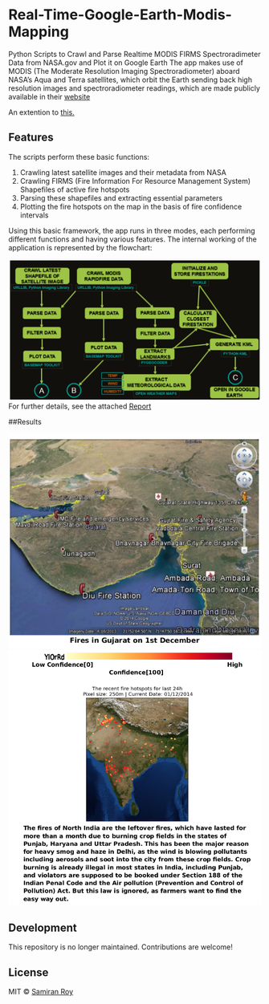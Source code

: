 # Real-Time-Google-Earth-Modis-Mapping

Python Scripts to Crawl and Parse Realtime MODIS FIRMS Spectroradimeter Data from NASA.gov and Plot it on Google Earth
The app makes use of MODIS (The Moderate Resolution Imaging Spectroradiometer) aboard NASA’s Aqua and Terra satellites, which
orbit the Earth sending back high resolution images and spectroradiometer readings, which are made publicly available in
their [website](https://earthdata.nasa.gov) 

An extention to [this.](https://blog.christianperone.com/2009/02/python-acessing-near-real-time-modis-images-and-fire-data-from-nasas-aqua-and-terra-satellites/)

## Features
The scripts perform these basic functions:
<ol>
<li> Crawling latest satellite images and their metadata from NASA
<li> Crawling FIRMS (Fire Information For Resource Management System) Shapefiles of active fire hotspots
<li> Parsing these shapefiles and extracting essential parameters
<li>  Plotting the fire hotspots on the map in the basis of fire confidence intervals
</ol>
Using this basic framework, the app runs in three modes, each
performing different functions and having various features. The
internal working of the application is represented by the flowchart:

![](pipeline.png)
For further details, see the attached [Report](FinalReport.pdf)


##Results

![](gujratfires.png)
![](india.png)


## Development

This repository is no longer maintained. Contributions are welcome!



## License
MIT © [Samiran Roy](https://www.cse.iitb.ac.in/~samiranroy/)

